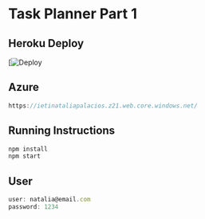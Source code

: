 # Task Planner Part 1

## Heroku Deploy

[![Deploy](https://ieti-lab3-nataliapalacios.herokuapp.com/)

## Azure

```javascript
https://ietinataliapalacios.z21.web.core.windows.net/
```

## Running Instructions

```javascript
npm install
npm start
```

## User

```javascript
user: natalia@email.com
password: 1234
```